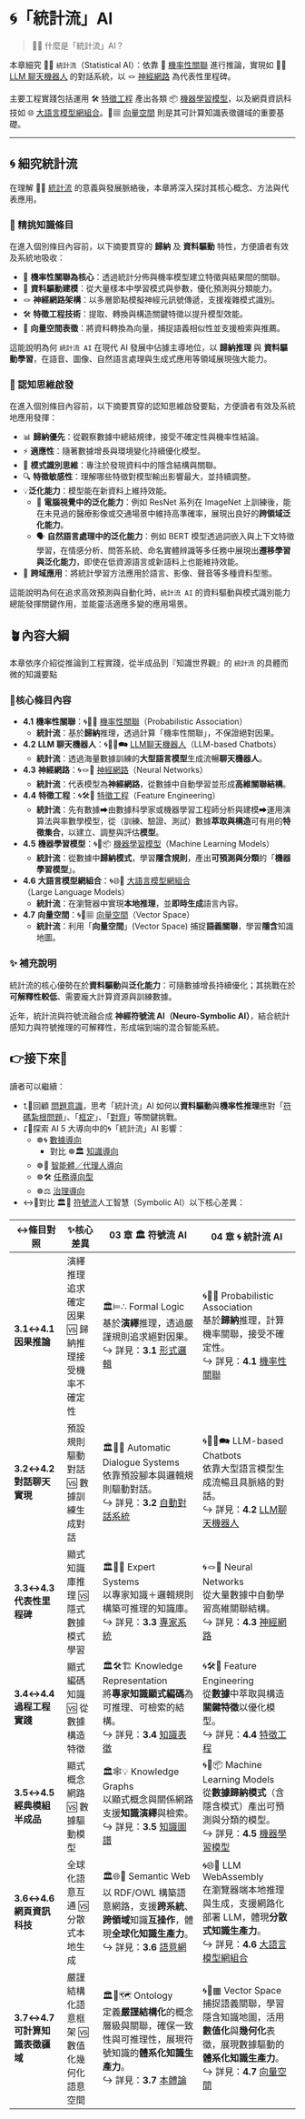 ---
---
# 🌀「統計流」AI


> 🎏🌀 什麼是「統計流」AI？  

本章細究 🎏🌀 `統計流`（Statistical AI）：依靠 🎲 [機率性關聯](04-01-probabilistic_association.zh-hant) 進行推論，實現如 🧞‍♀️ [LLM 聊天機器人](04-02-llm_chatbots.zh-hant) 的對話系統，以 🪢 [神經網路](04-03-neural_networks.zh-hant) 為代表性里程碑。

主要工程實踐包括運用 🛠️ [特徵工程](04-04-feature_engineering.zh-hant) 產出各類 📦 [機器學習模型](04-05-machine_learning_models.zh-hant)，以及網頁資訊科技如 🌐 [大語言模型網組合](04-06-llm_webassembly.zh-hant.md)。🌌▦ [向量空間](04-07-vector_space.zh-hant) 則是其可計算知識表徵疆域的重要基礎。

***

## 🌀 細究統計流

在理解 🎏🌀 [統計流](02-02-statistical_ai.zh-hant) 的意義與發展脈絡後，本章將深入探討其核心概念、方法與代表應用。  

### 🎏 精挑知識條目

在進入個別條目內容前，以下摘要貫穿的 **歸納** 及 **資料驅動** 特性，方便讀者有效及系統地吸收：

- 🎲 **機率性關聯為核心**：透過統計分佈與機率模型建立特徵與結果間的關聯。  
- 🧮 **資料驅動建模**：從大量樣本中學習模式與參數，優化預測與分類能力。  
- 🪢 **神經網路架構**：以多層節點模擬神經元訊號傳遞，支援複雜模式識別。  
- 🛠 **特徵工程技術**：提取、轉換與構造關鍵特徵以提升模型效能。  
- 🌌 **向量空間表徵**：將資料轉換為向量，捕捉語義相似性並支援檢索與推薦。

這能說明為何 `統計流 AI` 在現代 AI 發展中佔據主導地位，以 **歸納推理** 與 **資料驅動學習**，在語音、圖像、自然語言處理與生成式應用等領域展現強大能力。

### 🤔 認知思維啟發

在進入個別條目內容前，以下摘要貫穿的認知思維啟發要點，方便讀者有效及系統地應用發揮：

- 📊 **歸納優先**：從觀察數據中總結規律，接受不確定性與機率性結論。  
- ⚡ **適應性**：隨著數據增長與環境變化持續優化模型。  
- 🧠 **模式識別思維**：專注於發現資料中的隱含結構與關聯。  
- 🔍 **特徵敏感性**：理解哪些特徵對模型輸出影響最大，並持續調整。  
- 💡**泛化能力**：模型能在新資料上維持效能。
	- 📸 **電腦視覺中的泛化能力**：例如 ResNet 系列在 ImageNet 上訓練後，能在未見過的醫療影像或交通場景中維持高準確率，展現出良好的**跨領域泛化能力**。
	- 🗣️ **自然語言處理中的泛化能力**：例如 BERT 模型透過詞嵌入與上下文特徵學習，在情感分析、問答系統、命名實體辨識等多任務中展現出**遷移學習與泛化能力**，即使在低資源語言或新語料上也能維持效能。
- 🤝 **跨域應用**：將統計學習方法應用於語言、影像、聲音等多種資料型態。

這能說明為何在追求高效預測與自動化時，`統計流 AI` 的資料驅動與模式識別能力總能發揮關鍵作用，並能靈活適應多變的應用場景。

## 🪴內容大綱

本章依序介紹從推論到工程實踐，從半成品到『知識世界觀』的 `統計流` 的具體而微的知識要點

### 🌰核心條目內容

- **4.1** **機率性關聯**：🌀🎲🌿 [機率性關聯](04-01-probabilistic_association.zh-hant)（Probabilistic Association）
	* **統計流**：基於**歸納**推理，透過計算「機率性關聯」，不保證絕對因果。
- **4.2** **LLM 聊天機器人**：🌀🧞‍♀️🗪 [LLM聊天機器人](04-02-llm_chatbots.zh-hant)（LLM-based Chatbots）
	- **統計流**：透過海量數據訓練的**大型語言模型**生成流暢**聊天機器人**。
- **4.3** **神經網路**：🌀🪢🧠 [神經網路](04-03-neural_networks.zh-hant)（Neural Networks）
	- **統計流**：代表模型為**神經網路**，從數據中自動學習並形成**高維關聯結構**。
- **4.4** **特徵工程**：🌀🛠️🤏 [特徵工程](04-04-feature_engineering.zh-hant)（Feature Engineering）
	- **統計流**：先有數據➡由數據科學家或機器學習工程師分析與建模➡運用演算法與率數學模型，從（訓練、驗證、測試）數據**萃取與構造**可有用的**特徵集合**，以建立、調整與評估**模型**。
- **4.5** **機器學習模型**：🌀🤖📦 [機器學習模型](04-05-machine_learning_models.zh-hant)（Machine Learning Models）
	- **統計流**：從數據中**歸納模式**，學習**隱含規則**，產出**可預測與分類**的「**機器學習模型**」。
- **4.6** **大語言模型網組合**：🌀🌐🔗 [大語言模型網組合](04-06-llm_webassembly.zh-hant.md)（Large Language Models）
	- **統計流**：在瀏覽器中實現**本地推理**，並**即時生成**語言內容。
- **4.7** **向量空間**：🌀🌌▦ [向量空間](04-07-vector_space.zh-hant)（Vector Space）
	- **統計流**：利用「**向量空間**」(Vector Space) 捕捉**語義關聯**，學習**隱含**知識地圖。

### ✨ 補充說明

統計流的核心優勢在於**資料驅動**與**泛化能力**：可隨數據增長持續優化；其挑戰在於**可解釋性較低**、需要龐大計算資源與訓練數據。

近年，統計流與符號流融合成 **神經符號流 AI（Neuro‑Symbolic AI）**，結合統計感知力與符號推理的可解釋性，形成端到端的混合智能系統。

## 👉接下來🪸

讀者可以繼續：
- ⮤🚥回顧 [問題意識](01----problematics.zh-hant)，思考「統計流」AI 如何以**資料驅動**與**機率性推理**應對「[符碼紮根問題](01-03-Symbol_Grounding_Problem.zh-hant)」、「[框定](01-04-Frame_Problem.zh-hant)」、「[對齊](01-06-Alignment_Control_Problem.zh-hant.md)」等關鍵挑戰。
- ⮦🚦探索 AI 5 大導向中的🌀「統計流」AI 影響：
    - ☸🌀 [數據導向](05-02-oriented_data.zh-hant)
	    -  對比 ☸🏛️ [知識導向](05-01-oriented_knowledge.zh-hant)
    - ☸🤖 [智能體／代理人導向](05-03-oriented_agent.zh-hant)
    - ☸🛠 [任務導向型](05-01-oriented_task.zh-hant)        
    - ☸⚖️ [治理導向](05-05-oriented_governance.zh-hant)
- ↔🚥對比 🏛🎏 [符號流](02-01-symbolic_ai.zh-hant)人工智慧（Symbolic AI）以下核心差異：

| ↔條目對照                         | ✨核心差異                      | **03 章 🏛️ 符號流 AI**                                                                                                                     | **04 章 🌀 統計流 AI**                                                                                                                  |
| ----------------------------- | -------------------------- | --------------------------------------------------------------------------------------------------------------------------------------- | ----------------------------------------------------------------------------------------------------------------------------------- |
| **3.1↔4.1**<br/>**因果推論**      | 演繹推理追求確定因果 🆚 歸納推理接受機率不確定性 | 🏛️⊨∴ Formal Logic<br/>基於**演繹**推理，透過嚴謹規則追求絕對因果。<br/>↪ 詳見：**3.1** [形式邏輯](03-01-formal_logic.zh-hant)                                     | 🌀🎲🌿 Probabilistic Association<br/>基於**歸納**推理，計算機率關聯，接受不確定性。<br/>↪ 詳見：**4.1** [機率性關聯](04-01-probabilistic_association.zh-hant)    |
| **3.2↔4.2**<br/>**對話聊天實現**    | 預設規則驅動對話 🆚 數據訓練生成對話       | 🏛️🤖💬 Automatic Dialogue Systems<br/>依靠預設腳本與邏輯規則驅動對話。<br/>↪ 詳見：**3.2** [自動對話系統](03-02-automatic_dialogue_systems.zh-hant)             | 🌀🧞‍♀️🗪 LLM-based Chatbots<br/>依靠大型語言模型生成流暢且具脈絡的對話。<br/>↪ 詳見：**4.2** [LLM聊天機器人](04-02-llm_chatbots.zh-hant)                       |
| **3.3↔4.3**<br/>**代表性里程碑**    | 顯式知識庫推理 🆚 隱式數據模式學習        | 🏛️🎁🧠 Expert Systems<br/>以專家知識＋邏輯規則構築可推理的知識庫。<br/>↪ 詳見：**3.3** [專家系統](03-03-expert_systems.zh-hant)                                   | 🌀🪢🧠 Neural Networks<br/>從大量數據中自動學習高維關聯結構。<br/>↪ 詳見：**4.3** [神經網路](04-03-neural_networks.zh-hant)                                 |
| **3.4↔4.4**<br/>**過程工程實踐**    | 顯式編碼知識 🆚 從數據構造特徵          | 🏛️🛠️🏗️ Knowledge Representation<br/>將**專家知識顯式編碼**為可推理、可檢索的結構。<br/>↪ 詳見：**3.4** [知識表徵](03-04-knowledge_representation.zh-hant)        | 🌀🛠️🤏 Feature Engineering<br/>從**數據**中萃取與構造**關鍵特徵**以優化模型。<br/>↪ 詳見：**4.4** [特徵工程](04-04-feature_engineering.zh-hant)              |
| **3.5↔4.5**<br/>**經典模組半成品**   | 顯式概念網路 🆚 數據驅動模型           | 🏛️🕸💡 Knowledge Graphs<br/>以顯式概念與關係網路支援**知識演繹**與檢索。<br/>↪ 詳見：**3.5** [知識圖譜](03-05-knowledge_graph.zh-hant)                            | 🌀🤖📦 Machine Learning Models<br/>從**數據歸納模式**（含隱含模式）產出可預測與分類的模型。<br/>↪ 詳見：**4.5** [機器學習模型](04-05-machine_learning_models.zh-hant)  |
| **3.6↔4.6**<br/>**網頁資訊科技**    | 全球化語意互通 🆚 分散式本地生成         | 🏛️🌐🔗 Semantic Web<br/>以 RDF/OWL 構築語意網路，支援**跨系統**、**跨領域**知識**互操作**，體現**全球化知識生產力**。<br/>↪ 詳見：**3.6** [語意網](03-06-semantic_web.zh-hant) | 🌀🌐🔗 LLM WebAssembly<br/>在瀏覽器端本地推理與生成，支援網路化部署 LLM，體現**分散式知識生產力**。<br/>↪ 詳見：**4.6** [大語言模型網組合](04-06-llm_webassembly.zh-hant)      |
| **3.7↔4.7**<br/>**可計算知識表徵疆域** | 嚴謹結構化語意框架 🆚 數值化幾何化語意空間    | 🏛️🌌🗺️ Ontology<br/>定義**嚴謹結構化**的概念層級與關聯，確保一致性與可推理性，展現符號知識的**體系化知識生產力**。<br/>↪ 詳見：**3.7** [本體論](03-07-ontology.zh-hant)                | 🌀🌌▦ Vector Space<br/>捕捉語義關聯，學習隱含知識地圖，活用**數值化**與**幾何化**表徵，展現數據驅動的**體系化知識生產力**。<br/>↪ 詳見：**4.7** [向量空間](04-07-vector_space.zh-hant) |
